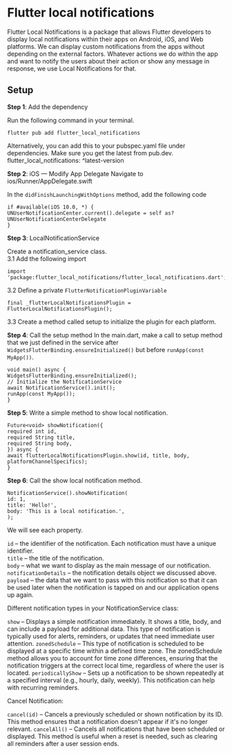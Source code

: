# Flutter local notifications
Flutter Local Notifications is a package that allows Flutter developers to display local notifications within their apps on Android, iOS, and Web platforms. We can display custom notifications from the apps without depending on the external factors. Whatever actions we do within the app and want to notify the users about their action or show any message in response, we use Local Notifications for that.

## Setup

**Step 1**: Add the dependency <br />

Run the following command in your terminal.<br />
```
flutter pub add flutter_local_notifications
```
Alternatively, you can add this to your pubspec.yaml file under dependencies. Make sure you get the latest from pub.dev.<br />
flutter_local_notifications: ^latest-version

**Step 2**: iOS — Modify App Delegate
Navigate to ios/Runner/AppDelegate.swift

In the `didFinishLaunchingWithOptions` method, add the following code
```
if #available(iOS 10.0, *) {
UNUserNotificationCenter.current().delegate = self as? UNUserNotificationCenterDelegate
}
```

**Step 3**: LocalNotificationService

Create a notification_service class.<br />
3.1 Add the following import
```
import 'package:flutter_local_notifications/flutter_local_notifications.dart';
```

3.2 Define a private `FlutterNotificationPluginVariable`
```
final _flutterLocalNotificationsPlugin = FlutterLocalNotificationsPlugin();
```
3.3 Create a method called setup to initialize the plugin for each platform.

**Step 4**: Call the setup method
In the main.dart, make a call to setup method that we just defined in the service after `WidgetsFlutterBinding.ensureInitialized()` but before `runApp(const MyApp())`.
```
void main() async {
WidgetsFlutterBinding.ensureInitialized();
// Initialize the NotificationService
await NotificationService().init();
runApp(const MyApp());
}
```

**Step 5**: Write a simple method to show local notification.
```
Future<void> showNotification({
required int id,
required String title,
required String body,
}) async {
await flutterLocalNotificationsPlugin.show(id, title, body, platformChannelSpecifics);
}
```

**Step 6**: Call the show local notification method.
```
NotificationService().showNotification(
id: 1,
title: 'Hello!',
body: 'This is a local notification.',
);
```

We will see each property.

`id` – the identifier of the notification. Each notification must have a unique identifier.<br />
`title` – the title of the notification.<br />
`body` – what we want to display as the main message of our notification.<br />
`notificationDetails` – the notification details object we discussed above.<br />
`payload` – the data that we want to pass with this notification so that it can be used later when the notification is tapped on and our application opens up again.

Different notification types in your NotificationService class:

`show` – Displays a simple notification immediately. It shows a title, body, and can include a payload for additional data. This type of notification is typically used for alerts, reminders, or updates that need immediate user attention.
`zonedSchedule` – This type of notification is scheduled to be displayed at a specific time within a defined time zone. The zonedSchedule method allows you to account for time zone differences, ensuring that the notification triggers at the correct local time, regardless of where the user is located.
`periodicallyShow` – Sets up a notification to be shown repeatedly at a specified interval (e.g., hourly, daily, weekly). This notification can help with recurring reminders.

Cancel Notification:

`cancel(id)` – Cancels a previously scheduled or shown notification by its ID. This method ensures that a notification doesn't appear if it's no longer relevant.
`cancelAll()` – Cancels all notifications that have been scheduled or displayed. This method is useful when a reset is needed, such as clearing all reminders after a user session ends.
